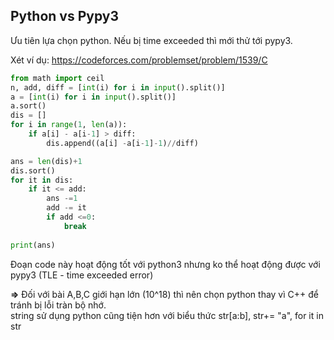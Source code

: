 ## Python vs Pypy3

Ưu tiên lựa chọn python. Nếu bị time exceeded thì mới thử tới pypy3.

Xét ví dụ: https://codeforces.com/problemset/problem/1539/C

```python
from math import ceil
n, add, diff = [int(i) for i in input().split()]
a = [int(i) for i in input().split()]
a.sort()
dis = []
for i in range(1, len(a)):
    if a[i] - a[i-1] > diff:
        dis.append((a[i] -a[i-1]-1)//diff)

ans = len(dis)+1
dis.sort()
for it in dis:
    if it <= add:
        ans -=1
        add -= it
        if add <=0:
            break
    
print(ans)
```
Đoạn code này hoạt động tốt với python3 nhưng ko thể hoạt động được với pypy3 (TLE - time exceeded error)

**=>** Đối với bài A,B,C giới hạn lớn (10^18) thì nên chọn python thay vì C++ để tránh bị lỗi tràn bộ nhớ.  
string sử dụng python cũng tiện hơn với biểu thức str[a:b], str+= "a", for it in str